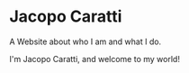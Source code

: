 # Jacopo Caratti
A Website about who I am and what I do.

I'm Jacopo Caratti, and welcome to my world!